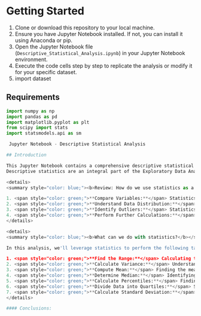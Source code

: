 # Getting Started

1. Clone or download this repository to your local machine.
2. Ensure you have Jupyter Notebook installed. If not, you can install it using Anaconda or pip.
3. Open the Jupyter Notebook file (`Descriptive_Statistical_Analysis.ipynb`) in your Jupyter Notebook environment.
4. Execute the code cells step by step to replicate the analysis or modify it for your specific dataset.
5. import dataset

## Requirements 


```python
import numpy as np
import pandas as pd
import matplotlib.pyplot as plt
from scipy import stats
import statsmodels.api as sm

 Jupyter Notebook - Descriptive Statistical Analysis

## Introduction

This Jupyter Notebook contains a comprehensive descriptive statistical analysis of a dataset.
Descriptive statistics are an integral part of the Exploratory Data Analysis (EDA) process, helping data analysts to compare variables, understand data distribution, identify outliers, and perform calculations for making predictions.

<details>
<summary style="color: blue;"><b>Review: How do we use statistics as a Data Analyst?</b></summary>

1. <span style="color: green;">**Compare Variables:**</span> Statistics help us compare different variables or data points to gain valuable insights.
2. <span style="color: green;">**Understand Data Distribution:**</span> They allow us to visualize the position and distribution of data points.
3. <span style="color: green;">**Identify Outliers:**</span> Statistics help identify outliers and assess their impact on the data.
4. <span style="color: green;">**Perform Further Calculations:**</span> We can perform various calculations and make predictions using statistical techniques.
</details>

<details>
<summary style="color: blue;"><b>What can we do with statistics?</b></summary>

In this analysis, we'll leverage statistics to perform the following tasks:

1. <span style="color: green;">**Find the Range:**</span> Calculating the range, which is the difference between the highest and lowest values in the dataset (e.g., Range = Highest - Lowest).
2. <span style="color: green;">**Calculate Variance:**</span> Understanding variance as the squared standard deviation, representing the typical distance of a data point from the mean.
3. <span style="color: green;">**Compute Mean:**</span> Finding the mean by summing all dataset values and dividing by the number of data points.
4. <span style="color: green;">**Determine Median:**</span> Identifying the median, which is the middle value of the dataset.
5. <span style="color: green;">**Calculate Percentiles:**</span> Finding the percentile rank of a specific data point.
6. <span style="color: green;">**Divide Data into Quartiles:**</span> Splitting the data into quartile ranges for a deeper understanding.
7. <span style="color: green;">**Calculate Standard Deviation:**</span> Determining the standard deviation as a measure of data dispersion.
</details>

#### Conclusions:

